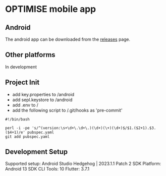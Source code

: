# OPTIMISE mobile app

## Android
The android app can be downloaded from the [releases](https://github.com/OPTIMISE-Platform/mobile_app/releases) page.

## Other platforms
In development

## Project Init
- add key.properties to /android
- add sepl.keystore to /android
- add .env to /
- add the following script to /.git/hooks as 'pre-commit'

```
#!/bin/bash

perl -i -pe 's/^(version:\s+\d+\.\d+\.)(\d+)(\+)(\d+)$/$1.($2+1).$3.($4+1)/e' pubspec.yaml
git add pubspec.yaml
```

## Development Setup
Supported setup:
Android Studio Hedgehog | 2023.1.1 Patch 2
SDK Platform: Android 13
SDK CLI Tools: 10
Flutter: 3.7.1